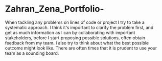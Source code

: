 # Zahran_Zena_Portfolio-
When tackling any problems on lines of code or project I try to take a systematic approach. I think it's important to clarify the problem first, and get as much information as I can by collaborating with important stakeholders, before I start proposing possible solutions, often obtain feedback from my team.   I also try to think about what the best possible outcome might look like.   There are often times that it is prudent to use your team as a sounding board. 
